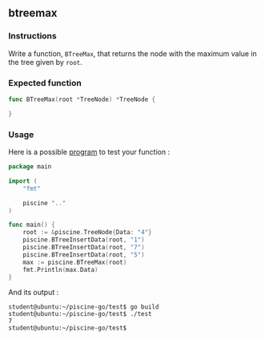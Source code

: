 ## btreemax

### Instructions

Write a function, `BTreeMax`, that returns the node with the maximum value in the tree given by `root`.

### Expected function

```go
func BTreeMax(root *TreeNode) *TreeNode {

}
```

### Usage

Here is a possible [program](TODO-LINK) to test your function :

```go
package main

import (
	"fmt"

	piscine ".."
)

func main() {
	root := &piscine.TreeNode{Data: "4"}
	piscine.BTreeInsertData(root, "1")
	piscine.BTreeInsertData(root, "7")
	piscine.BTreeInsertData(root, "5")
	max := piscine.BTreeMax(root)
	fmt.Println(max.Data)
}
```

And its output :

```console
student@ubuntu:~/piscine-go/test$ go build
student@ubuntu:~/piscine-go/test$ ./test
7
student@ubuntu:~/piscine-go/test$
```
